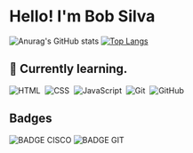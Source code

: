 # Hello! I'm Bob Silva

![Anurag's GitHub stats](https://github-readme-stats.vercel.app/api?username=obobsilva&show_icons=true&theme=tokyonight)
[![Top Langs](https://github-readme-stats.vercel.app/api/top-langs/?username=obobsilva&hide_progress=true&theme=tokyonight)](https://github.com/anuraghazra/github-readme-stats)

## 🌱 Currently learning.

![HTML](https://img.shields.io/badge/-HTML-ccc?style=flat&logo=HTML5)&nbsp;
![CSS](https://img.shields.io/badge/-CSS-ccc?style=flat&logo=CSS3&logoColor=1572B6)&nbsp;
![JavaScript](https://img.shields.io/badge/-JavaScript-999?style=flat&logo=javascript)&nbsp;
![Git](https://img.shields.io/badge/-Git-ccc?style=flat&logo=git&logoColor=red)&nbsp;
![GitHub](https://img.shields.io/badge/-GitHub-ccc?style=flat&logo=github&logoColor=black)&nbsp;


## Badges
![BADGE CISCO](https://github.com/obobsilva/obobsilva/blob/main/img/badges/cybersecurity.png)
![BADGE GIT](https://github.com/obobsilva/obobsilva/blob/main/img/badges/git.png)







